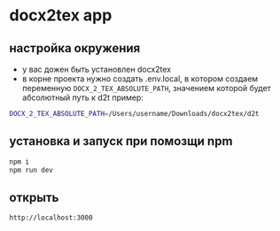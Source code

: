 # docx2tex app

## настройка окружения
- у вас дожен быть установлен docx2tex
- в корне проекта нужно создать .env.local, в котором создаем переменную `DOCX_2_TEX_ABSOLUTE_PATH`, значением которой будет абсолютный путь к d2t
пример:
```bash
DOCX_2_TEX_ABSOLUTE_PATH=/Users/username/Downloads/docx2tex/d2t
```

## установка и запуск при помозщи npm
```bash
npm i
npm run dev
```

## открыть
`http://localhost:3000`

